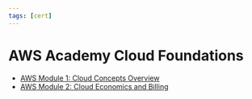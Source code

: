 ```yaml
---
tags: [cert]
---
```


# AWS Academy Cloud Foundations

- [AWS Module 1: Cloud Concepts Overview](202311292203.md)
- [AWS Module 2: Cloud Economics and Billing](202311241047.md)
